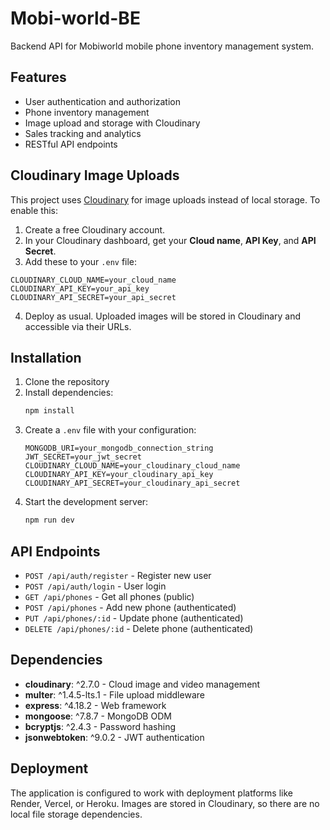 # Mobi-world-BE

Backend API for Mobiworld mobile phone inventory management system.

## Features

- User authentication and authorization
- Phone inventory management
- Image upload and storage with Cloudinary
- Sales tracking and analytics
- RESTful API endpoints

## Cloudinary Image Uploads

This project uses [Cloudinary](https://cloudinary.com/) for image uploads instead of local storage. To enable this:

1. Create a free Cloudinary account.
2. In your Cloudinary dashboard, get your **Cloud name**, **API Key**, and **API Secret**.
3. Add these to your `.env` file:

```
CLOUDINARY_CLOUD_NAME=your_cloud_name
CLOUDINARY_API_KEY=your_api_key
CLOUDINARY_API_SECRET=your_api_secret
```

4. Deploy as usual. Uploaded images will be stored in Cloudinary and accessible via their URLs.

## Installation

1. Clone the repository
2. Install dependencies:
   ```bash
   npm install
   ```
3. Create a `.env` file with your configuration:
   ```
   MONGODB_URI=your_mongodb_connection_string
   JWT_SECRET=your_jwt_secret
   CLOUDINARY_CLOUD_NAME=your_cloudinary_cloud_name
   CLOUDINARY_API_KEY=your_cloudinary_api_key
   CLOUDINARY_API_SECRET=your_cloudinary_api_secret
   ```
4. Start the development server:
   ```bash
   npm run dev
   ```

## API Endpoints

- `POST /api/auth/register` - Register new user
- `POST /api/auth/login` - User login
- `GET /api/phones` - Get all phones (public)
- `POST /api/phones` - Add new phone (authenticated)
- `PUT /api/phones/:id` - Update phone (authenticated)
- `DELETE /api/phones/:id` - Delete phone (authenticated)

## Dependencies

- **cloudinary**: ^2.7.0 - Cloud image and video management
- **multer**: ^1.4.5-lts.1 - File upload middleware
- **express**: ^4.18.2 - Web framework
- **mongoose**: ^7.8.7 - MongoDB ODM
- **bcryptjs**: ^2.4.3 - Password hashing
- **jsonwebtoken**: ^9.0.2 - JWT authentication

## Deployment

The application is configured to work with deployment platforms like Render, Vercel, or Heroku. Images are stored in Cloudinary, so there are no local file storage dependencies. 